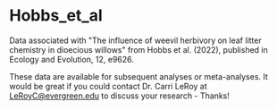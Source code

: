 # Hobbs_et_al
Data associated with "The influence of weevil herbivory on leaf litter chemistry in dioecious willows" from Hobbs et al. (2022), published in Ecology and Evolution, 12, e9626. 


These data are available for subsequent analyses or meta-analyses. It would be great if you could contact Dr. Carri LeRoy at LeRoyC@evergreen.edu to discuss your research - Thanks! 

